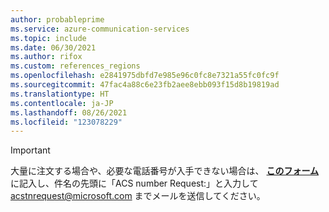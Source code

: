 ```yaml
---
author: probableprime
ms.service: azure-communication-services
ms.topic: include
ms.date: 06/30/2021
ms.author: rifox
ms.custom: references_regions
ms.openlocfilehash: e2841975dbfd7e985e96c0fc8e7321a55fc0fc9f
ms.sourcegitcommit: 47fac4a88c6e23fb2aee8ebb093f15d8b19819ad
ms.translationtype: HT
ms.contentlocale: ja-JP
ms.lasthandoff: 08/26/2021
ms.locfileid: "123078229"
---
```

> [!IMPORTANT]
> 大量に注文する場合や、必要な電話番号が入手できない場合は、 **[このフォーム](https://github.com/Azure/Communication/blob/master/Forms/ACS%20-%20Bulk%20Number%20Acquisition.docx)** に記入し、件名の先頭に「ACS number Request:」と入力して acstnrequest@microsoft.com までメールを送信してください。

